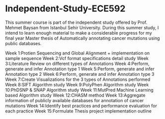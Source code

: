 # Independent-Study-ECE592

This summer course is part of the independent study offered by Prof. Mehmet Baysan from Istanbul Sehir University. During this summer study, I intend to learn enough material to make a considerable progress for my final year Master thesis of Automatically annotating cancer mutations using public databases.

Week 1:Protien Sequencing and Global Alignment + implementation on sample sequence
Week 2:Vcf format specifications detail study
Week 3:Literature Review on different types of Annotations
Week 4:Perform, generate and infer Annotation type 1
Week 5:Perform, generate and infer Annotation type 2
Week 6:Perform, generate and infer Annotation type 3
Week 7:Create Visualizations for the 3 types of Annotations performed
Week 8:SIFT Algorithm study
Week 9:PolyPhen Algorithm study
Week 10:PhDSNP & SNAP Algorithm study
Week 11:MutPred Machine Learning based Algorithm study
Week 12:CHASM method
Week 13:Aggregate information of publicly available databases for annotation of cancer mutations
Week 14:Identify best practices and performance evaluation for each practice
Week 15:Formulate Thesis project implementation outline
